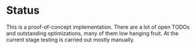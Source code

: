 # Status

This is a proof-of-concept implementation. There are a lot of open TODOs and outstanding optimizations, many of them low hanging fruit. At the current stage testing is carried out mostly manually.
